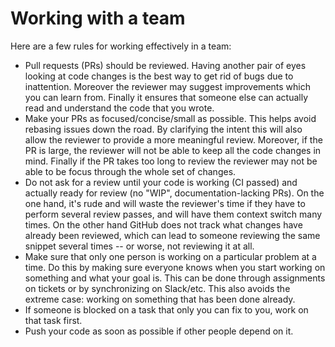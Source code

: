 # Working with a team

Here are a few rules for working effectively in a team:

* Pull requests (PRs) should be reviewed. Having another pair of eyes looking
  at code changes is the best way to get rid of bugs due to inattention.
  Moreover the reviewer may suggest improvements which you can learn from.
  Finally it ensures that someone else can actually read and understand the
  code that you wrote.
* Make your PRs as focused/concise/small as possible. This
  helps avoid rebasing issues down the road. By clarifying the intent this will
  also allow the reviewer to provide a more meaningful review. Moreover, if the PR is large, the
  reviewer will not be able to keep all the code changes in mind. Finally if
  the PR takes too long to review the reviewer may not be able to be focus
  through the whole set of changes.
* Do not ask for a review until your code is working (CI passed)
  and actually ready for review (no "WIP", documentation-lacking PRs). On the
  one hand, it's rude and will waste the reviewer's time if they have to
  perform several review passes, and will have them context switch many times.
  On the other hand GitHub does not track what changes have already been
  reviewed, which can lead to someone reviewing the same snippet several times
  -- or worse, not reviewing it at all.
* Make sure that only one person is working on a particular problem at a time.
  Do this by making sure everyone knows when you start working on something and
  what your goal is. This can be done through assignments on tickets or by
  synchronizing on Slack/etc. This also avoids the extreme case: working on
  something that has been done already.
* If someone is blocked on a task that only you can fix to you, work on that
  task first.
* Push your code as soon as possible if other people depend on it.
